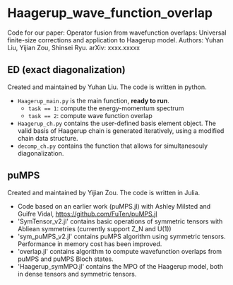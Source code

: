 # Haagerup_wave_function_overlap

Code for our paper: Operator fusion from wavefunction overlaps: Universal finite-size corrections and application to Haagerup model. Authors: Yuhan Liu, Yijian Zou, Shinsei Ryu. arXiv: xxxx.xxxxx

## ED (exact diagonalization)
Created and maintained by Yuhan Liu. The code is written in python.
* `Haagerup_main.py` is the main function, **ready to run**.
   * `task == 1`: compute the energy-momentum spectrum
   * `task == 2`: compute wave function overlap
* `Haagerup_ch.py` contains the user-defined basis element object. The valid basis of Haagerup chain is generated iteratively, using a modified chain data structure.
* `decomp_ch.py` contains the function that allows for simultanesouly diagonalization.  

## puMPS
Created and maintained by Yijian Zou. The code is written in Julia.
* Code based on an earlier work (puMPS.jl) with Ashley Milsted and Guifre Vidal, https://github.com/FuTen/puMPS.jl
* 'SymTensor_v2.jl' contains basic operations of symmetric tensors with Abliean symmetries (currently support Z_N and U(1))
* 'sym_puMPS_v2.jl' contains puMPS algorithm using symmetric tensors. Performance in memory cost has been improved.
* 'overlap.jl' contains algorithm to compute wavefunction overlaps from puMPS and puMPS Bloch states.
* 'Haagerup_symMPO.jl' contains the MPO of the Haagerup model, both in dense tensors and symmetric tensors.

